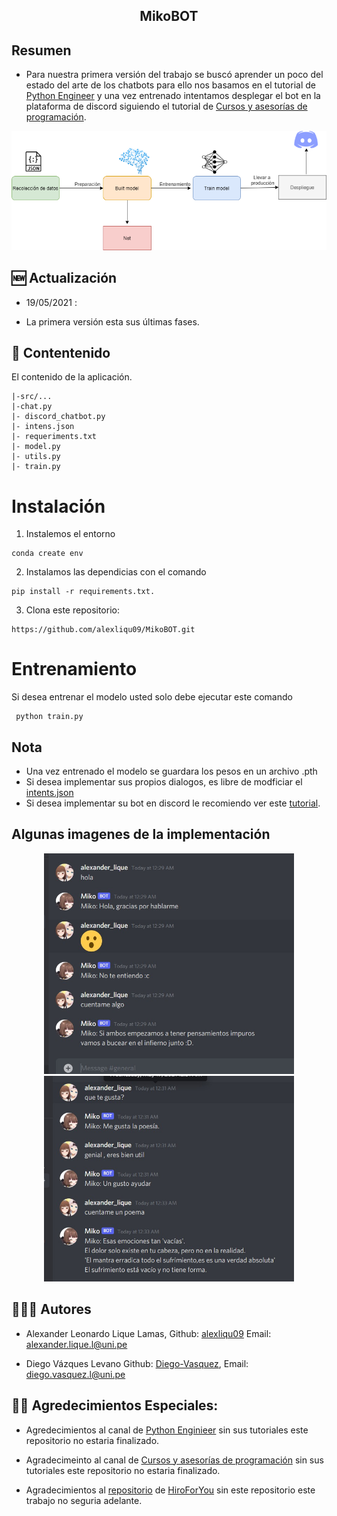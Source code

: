 <h2 align="center">
<p>  MikoBOT </p>
</h2>
<h2 align="center">
</h2>

## Resumen 
* Para nuestra primera versión del trabajo se buscó aprender un poco del estado del arte de los chatbots para ello nos basamos  en el tutorial de [Python Engineer](https://www.youtube.com/watch?v=RpWeNzfSUHw) y una vez entrenado intentamos desplegar el bot en la plataforma de discord siguiendo el tutorial de [Cursos y asesorías de programación](https://www.youtube.com/watch?v=iZcDF3FGOcA&t=1001s).

<p align="center">
<img src="src\Pipeline.png"  width="600"/>
</p align="center">

## 🆕 Actualización
 
 - 19/05/2021 :

 - La primera versión esta sus últimas fases.

 ## 📖 Contentenido
El contenido de la aplicación.

```
|-src/...
|-chat.py
|- discord_chatbot.py
|- intens.json
|- requeriments.txt
|- model.py
|- utils.py
|- train.py
```
# Instalación

1. Instalemos el entorno
```
conda create env
```
2. Instalamos las dependicias con el comando
```
pip install -r requirements.txt.
```
3. Clona este repositorio:
```
https://github.com/alexliqu09/MikoBOT.git
```

# Entrenamiento 

Si desea entrenar el modelo usted solo debe ejecutar este comando
```
 python train.py
```
## Nota
- Una vez entrenado el modelo se guardara los pesos en un archivo .pth
- Si desea implementar sus propios dialogos, es libre de modficiar el [intents.json](https://github.com/alexliqu09/MikoBOT/blob/main/intents.json)
- Si desea implementar su bot en discord le recomiendo ver este [tutorial](https://www.youtube.com/watch?v=iZcDF3FGOcA&t=1001s).
## Algunas imagenes de la implementación
<center>
<img src="src\Imagen_1.jpg"  width="400"/>
</center>
<center>
<img src="src\Imagen_2.jpg"  width="400"/>
</center>

## 👨🏽‍💻 Autores

* Alexander Leonardo Lique Lamas, Github: [alexliqu09](https://github.com/alexliqu09) Email: alexander.lique.l@uni.pe

* Diego Vázques Levano Github: [Diego-Vasquez](https://github.com/Diego-Vasquez), Email: diego.vasquez.l@uni.pe  


## 🙏🏽 Agredecimientos Especiales:

- Agredecimientos al canal de [Python Enginieer](https://www.youtube.com/channel/UCbXgNpp0jedKWcQiULLbDTA) sin sus tutoriales este repositorio no estaria finalizado.

- Agradecimeinto al canal de [Cursos y asesorías de programación](https://www.youtube.com/channel/UCwJWMXB5iJNmbhSmX3soIhQ) sin sus tutoriales este repositorio no estaria finalizado.

- Agradecimientos al [repositorio](https://github.com/HiroForYou/PyTorch-Chatbot) de [HiroForYou](https://github.com/HiroForYou) sin este repositorio este trabajo no seguria adelante.